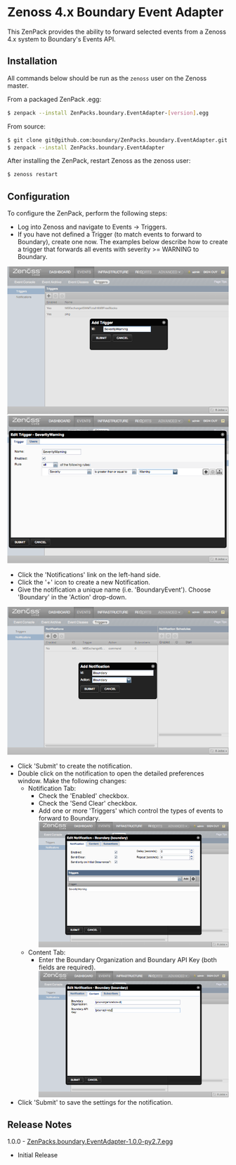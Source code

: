 # Zenoss 4.x Boundary Event Adapter

This ZenPack provides the ability to forward selected events from a Zenoss 4.x system to Boundary's Events API.

## Installation

All commands below should be run as the `zenoss` user on the Zenoss master.

From a packaged ZenPack .egg:

```sh
$ zenpack --install ZenPacks.boundary.EventAdapter-[version].egg
```

From source:

```sh
$ git clone git@github.com:boundary/ZenPacks.boundary.EventAdapter.git
$ zenpack --install ZenPacks.boundary.EventAdapter
```

After installing the ZenPack, restart Zenoss as the zenoss user:

```sh
$ zenoss restart
```

## Configuration

To configure the ZenPack, perform the following steps:

 * Log into Zenoss and navigate to Events -> Triggers.
 * If you have not defined a Trigger (to match events to forward to Boundary), create one now. The examples below describe how to create a trigger that forwards all events with severity >= WARNING to Boundary. 

![add trigger](https://github.com/boundary/ZenPacks.boundary.EventAdapter/raw/master/img/add_trigger.png)
![edit trigger](https://github.com/boundary/ZenPacks.boundary.EventAdapter/raw/master/img/edit_trigger.png)

 * Click the 'Notifications' link on the left-hand side.
 * Click the '+' icon to create a new Notification.
 * Give the notification a unique name (i.e. 'BoundaryEvent'). Choose 'Boundary' in the 'Action' drop-down.

![add trigger](https://github.com/boundary/ZenPacks.boundary.EventAdapter/raw/master/img/add_notification.png)
 
 * Click 'Submit' to create the notification.
 * Double click on the notification to open the detailed preferences window. Make the following changes:
   * Notification Tab:
     * Check the 'Enabled' checkbox.
     * Check the 'Send Clear' checkbox.
     * Add one or more 'Triggers' which control the types of events to forward to Boundary. ![edit notification](https://github.com/boundary/ZenPacks.boundary.EventAdapter/raw/master/img/edit_notification.png)
   * Content Tab:
     * Enter the Boundary Organization and Boundary API Key (both fields are required). ![edit notification content](https://github.com/boundary/ZenPacks.boundary.EventAdapter/raw/master/img/edit_notification_content.png)
 * Click 'Submit' to save the settings for the notification.

## Release Notes

1.0.0 - [ZenPacks.boundary.EventAdapter-1.0.0-py2.7.egg](https://s3.amazonaws.com/boundary-utils/boundary-event-adapters/zenoss/ZenPacks.boundary.EventAdapter-1.0.0-py2.7.egg)
* Initial Release
